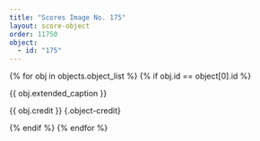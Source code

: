 ```yaml
---
title: "Scores Image No. 175"
layout: score-object
order: 11750
object:
  - id: "175"
---
```


{% for obj in objects.object_list %}
{% if obj.id == object[0].id %}

{{ obj.extended_caption }}

{{ obj.credit }} {.object-credit}

{% endif %}
{% endfor %}
